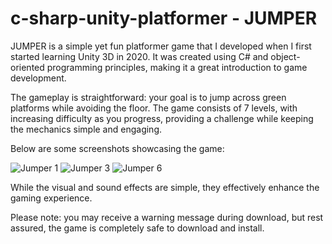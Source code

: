 # c-sharp-unity-platformer - JUMPER

JUMPER is a simple yet fun platformer game that I developed when I first started learning Unity 3D in 2020. It was created using C# and object-oriented programming principles, making it a great introduction to game development.

The gameplay is straightforward: your goal is to jump across green platforms while avoiding the floor. The game consists of 7 levels, with increasing difficulty as you progress, providing a challenge while keeping the mechanics simple and engaging.

Below are some screenshots showcasing the game:

![Jumper 1](https://user-images.githubusercontent.com/87951323/174867902-c570c9fc-bd83-4b2a-a04b-ba7a67f4eaeb.png)
![Jumper 3](https://user-images.githubusercontent.com/87951323/174868118-3b834fc5-4da8-460b-9ae8-08109589c635.png)
![Jumper 6](https://user-images.githubusercontent.com/87951323/174867952-72f46559-cb91-4202-9943-a7a0333d01bf.png)

While the visual and sound effects are simple, they effectively enhance the gaming experience.

Please note: you may receive a warning message during download, but rest assured, the game is completely safe to download and install.
